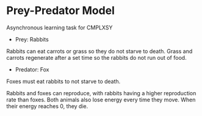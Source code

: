 # Prey-Predator Model

Asynchronous learning task for CMPLXSY

* Prey: Rabbits

Rabbits can eat carrots or grass so they do not starve to death. Grass and carrots regenerate after a set time so the rabbits do not run out of food.
  
* Predator: Fox

Foxes must eat rabbits to not starve to death.

Rabbits and foxes can reproduce, with rabbits having a higher reproduction rate than foxes. Both animals also lose energy every time they move. When their energy reaches 0, they die.
